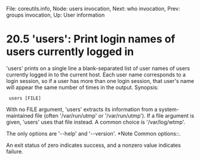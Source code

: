 File: coreutils.info,  Node: users invocation,  Next: who invocation,  Prev: groups invocation,  Up: User information

20.5 'users': Print login names of users currently logged in
============================================================

'users' prints on a single line a blank-separated list of user names of
users currently logged in to the current host.  Each user name
corresponds to a login session, so if a user has more than one login
session, that user's name will appear the same number of times in the
output.  Synopsis:

     users [FILE]

   With no FILE argument, 'users' extracts its information from a
system-maintained file (often '/var/run/utmp' or '/var/run/utmp').  If a
file argument is given, 'users' uses that file instead.  A common choice
is '/var/log/wtmp'.

   The only options are '--help' and '--version'.  *Note Common
options::.

   An exit status of zero indicates success, and a nonzero value
indicates failure.

